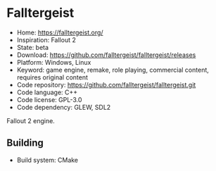 # Falltergeist

- Home: https://falltergeist.org/
- Inspiration: Fallout 2
- State: beta
- Download: https://github.com/falltergeist/falltergeist/releases
- Platform: Windows, Linux
- Keyword: game engine, remake, role playing, commercial content, requires original content
- Code repository: https://github.com/falltergeist/falltergeist.git
- Code language: C++
- Code license: GPL-3.0
- Code dependency: GLEW, SDL2

Fallout 2 engine.

## Building

- Build system: CMake
